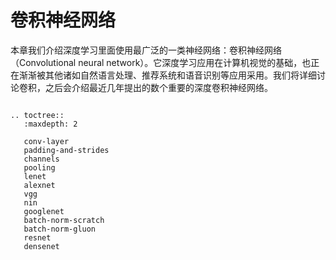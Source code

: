 # 卷积神经网络

本章我们介绍深度学习里面使用最广泛的一类神经网络：卷积神经网络（Convolutional neural network）。它深度学习应用在计算机视觉的基础，也正在渐渐被其他诸如自然语言处理、推荐系统和语音识别等应用采用。我们将详细讨论卷积，之后会介绍最近几年提出的数个重要的深度卷积神经网络。

```eval_rst

.. toctree::
   :maxdepth: 2

   conv-layer
   padding-and-strides
   channels
   pooling
   lenet
   alexnet
   vgg
   nin
   googlenet
   batch-norm-scratch
   batch-norm-gluon
   resnet
   densenet
```
